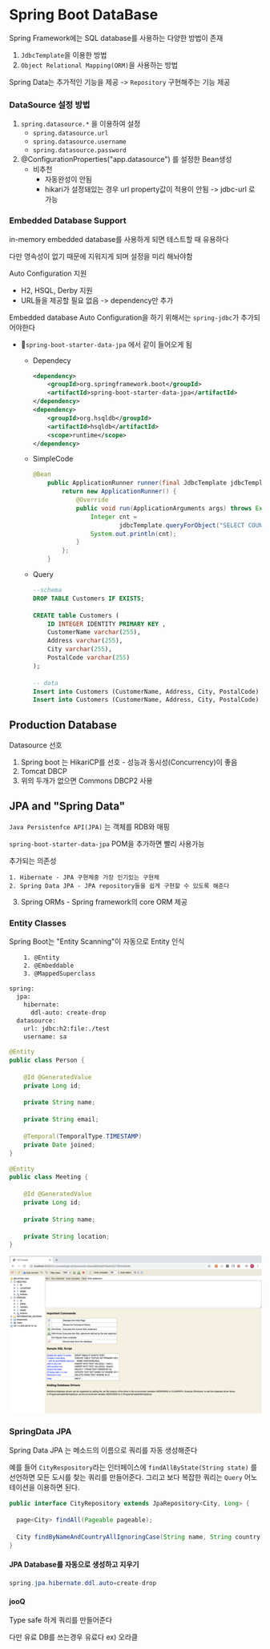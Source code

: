 # Spring Boot DataBase

Spring Framework에는 SQL database를 사용하는 다양한 방법이 존재

1. `JdbcTemplate`을 이용한 방법
2. `Object Relational Mapping(ORM)`을 사용하는 방법

Spring Data는 추가적인 기능을 제공 ->  `Repository` 구현해주는 기능 제공

### DataSource 설정 방법

1. `spring.datasource.*` 을 이용하여 설정
   - `spring.datasource.url`
   - `spring.datasource.username`
   - `spring.datasource.password`
2. @ConfigurationProperties("app.datasource") 를 설정한 Bean생성
   - 비추천
     - 자동완성이 안됨
     - hikari가 설정돼있는 경우 url property값이 적용이 안됨 -> jdbc-url 로 가능

### Embedded Database Support

in-memory embedded database를 사용하게 되면 테스트할 때 유용하다

다만 영속성이 없기 때문에 지워지게 되며 설정을 미리 해놔야함

Auto Configuration 지원

- H2, HSQL, Derby 지원 
- URL들을 제공할 필요 없음 -> dependency만 추가

Embedded database Auto Configuration을 하기 위해서는 `spring-jdbc`가 추가되어야한다

- `spring-boot-starter-data-jpa` 에서 같이 들어오게 됨

  - Dependecy

    ```xml
    <dependency>
    	<groupId>org.springframework.boot</groupId>
    	<artifactId>spring-boot-starter-data-jpa</artifactId>
    </dependency>
    <dependency>
    	<groupId>org.hsqldb</groupId>
    	<artifactId>hsqldb</artifactId>
    	<scope>runtime</scope>
    </dependency>
    ```

  - SimpleCode

    ```java
    @Bean
    	public ApplicationRunner runner(final JdbcTemplate jdbcTemplate) {
    		return new ApplicationRunner() {
    			@Override
    			public void run(ApplicationArguments args) throws Exception {
    				Integer cnt =
    						jdbcTemplate.queryForObject("SELECT COUNT(*) FROM Customers", Integer.class);
    				System.out.println(cnt);
    			}
    		};
    	}
    ```

  - Query

    ```sql
    --schema
    DROP TABLE Customers IF EXISTS;
    
    CREATE table Customers (
        ID INTEGER IDENTITY PRIMARY KEY ,
        CustomerName varchar(255),
        Address varchar(255),
        City varchar(255),
        PostalCode varchar(255)
    );
    
    -- data
    Insert into Customers (CustomerName, Address, City, PostalCode) VALUES ('cardinal', 'skagen 21', 'stavanger', '4006');
    Insert into Customers (CustomerName, Address, City, PostalCode) VALUES ('minsoonss', 'sillim', 'seoul', '1234');
    
    ```

## Production Database

Datasource 선호

1. Spring boot 는 HikariCP를 선호 - 성능과 동시성(Concurrency)이 좋음
2. Tomcat DBCP
3.  위의 두개가 없으면 Commons DBCP2 사용

## JPA and "Spring Data"

`Java Persistenfce API(JPA)` 는 객체를 RDB와 매핑 

`spring-boot-starter-data-jpa`  POM을 추가하면 빨리 사용가능

추가되는 의존성

	1. Hibernate - JPA 구현체중 가장 인기있는 구현체
 	2. Spring Data JPA - JPA repository들을 쉽게 구현할 수 있도록 해준다

3. Spring ORMs - Spring framework의 core ORM 제공

### Entity Classes

Spring Boot는 "Entity Scanning"이 자동으로 Entity 인식

		1. @Entity
  		2. @Embeddable
  		3. @MappedSuperclass

```properties
spring:
  jpa:
    hibernate:
      ddl-auto: create-drop
  datasource:
    url: jdbc:h2:file:./test
    username: sa
```

```java
@Entity
public class Person {

    @Id @GeneratedValue
    private Long id;

    private String name;

    private String email;

    @Temporal(TemporalType.TIMESTAMP)
    private Date joined;
}
```

```java
@Entity
public class Meeting {

    @Id @GeneratedValue
    private Long id;

    private String name;

    private String location;
}
```

![image-20200302150724818](image-20200302150724818.png)

### SpringData JPA

Spring Data JPA 는 메소드의 이름으로 쿼리를 자동 생성해준다

예를 들어 `CityRespository`라는 인터페이스에 `findAllByState(String state)` 를 선언하면 모든 도시를 찾는 쿼리를 만들어준다. 그리고 보다 복잡한 쿼리는 `Query` 어노테이션을 이용하면 된다.

```java
public interface CityRepository extends JpaRepository<City, Long> {
  
  page<City> findAll(Pageable pageable);
  
  City findByNameAndCountryAllIgnoringCase(String name, String country);
}
```

#### JPA Database를 자동으로 생성하고 지우기

```java
spring.jpa.hibernate.ddl.auto=create-drop
```

#### jooQ

Type safe 하게 쿼리를 만들어준다

다만 유료 DB를 쓰는경우 유료다 ex) 오라클

